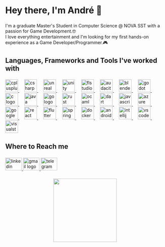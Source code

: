 <h1 align="left">Hey there, I'm André 🤙</h1>

###

<p align="left">I'm a graduate Master's Student in Computer Science @ NOVA SST with a passion for Game Development.🤓<br>
  I love everything entertainment and I'm looking for my first hands-on experience as a Game Developer/Programmer.🎮 <br> 
</p> 

###

<h2 align="left">Languages, Frameworks and Tools I've worked with</h2>

###
<div align="left">
  
  <a href="https://isocpp.org/" target="_blank" rel="noreferrer">
    <img src="https://cdn.jsdelivr.net/gh/devicons/devicon/icons/cplusplus/cplusplus-original.svg" height="40" alt="cplusplus logo" />
  </a>
  <img width="12" />

  <a href="https://docs.microsoft.com/en-us/dotnet/csharp/" target="_blank" rel="noreferrer">
    <img src="https://cdn.jsdelivr.net/gh/devicons/devicon/icons/csharp/csharp-original.svg" height="40" alt="csharp logo" />
  </a>
  <img width="12" />

   <a href="https://www.unrealengine.com/en-US/" target="_blank" rel="noreferrer">
    <img src="https://cdn.jsdelivr.net/gh/devicons/devicon/icons/unrealengine/unrealengine-original.svg" height="40" alt="unreal logo" />
  </a>
  <img width="12" />
  
  <a href="https://unity.com/" target="_blank" rel="noreferrer">
    <img src="https://cdn.jsdelivr.net/gh/devicons/devicon/icons/unity/unity-original.svg" height="40" alt="unity logo" />
  </a>
  <img width="12" />

  <a href="https://www.image-line.com/fl-studio/" target="_blank" rel="noreferrer">
    <img src="https://cdn.jsdelivr.net/gh/devicons/devicon/icons/flstudio/flstudio-original.svg" height="40" alt="flstudio logo" />
  </a>
  <img width="12" />

  <a href="https://www.audacityteam.org/" target="_blank" rel="noreferrer">
    <img src="https://cdn.jsdelivr.net/gh/devicons/devicon/icons/audacity/audacity-original.svg" height="40" alt="audacity logo" />
  </a>
  <img width="12" />
  
  <a href="https://www.blender.org/" target="_blank" rel="noreferrer">
    <img src="https://cdn.jsdelivr.net/gh/devicons/devicon/icons/blender/blender-original.svg" height="40" alt="blender logo" />
  </a>
  <img width="12" />

  <a href="https://godotengine.org/" target="_blank" rel="noreferrer">
    <img src="https://cdn.jsdelivr.net/gh/devicons/devicon/icons/godot/godot-original.svg" height="40" alt="godot logo" />
  </a>
  <img width="12" />
  
  <a href="https://en.cppreference.com/w/" target="_blank" rel="noreferrer">
    <img src="https://cdn.jsdelivr.net/gh/devicons/devicon/icons/c/c-original.svg" height="40" alt="c logo" />
  </a>
  <img width="12" />
  
  <a href="https://www.java.com/en/" target="_blank" rel="noreferrer">
    <img src="https://cdn.jsdelivr.net/gh/devicons/devicon/icons/java/java-original.svg" height="40" alt="java logo" />
  </a>
  <img width="12" />
  
  <a href="https://golang.org/" target="_blank" rel="noreferrer">
    <img src="https://cdn.jsdelivr.net/gh/devicons/devicon/icons/go/go-original.svg" height="40" alt="go logo" />
  </a>
  <img width="12" />
  
  <a href="https://www.rust-lang.org/" target="_blank" rel="noreferrer">
    <img src="https://cdn.jsdelivr.net/gh/devicons/devicon/icons/rust/rust-original.svg" height="40" alt="rust logo" />
  </a>
  <img width="12" />
  
  <a href="https://ocaml.org/" target="_blank" rel="noreferrer">
    <img src="https://cdn.jsdelivr.net/gh/devicons/devicon/icons/ocaml/ocaml-original.svg" height="40" alt="ocaml logo" />
  </a>
  <img width="12" />
  
  <a href="https://dart.dev/" target="_blank" rel="noreferrer">
    <img src="https://cdn.jsdelivr.net/gh/devicons/devicon/icons/dart/dart-original.svg" height="40" alt="dart logo" />
  </a>
  <img width="12" />
  
  <a href="https://developer.mozilla.org/en-US/docs/Web/JavaScript" target="_blank" rel="noreferrer">
    <img src="https://cdn.jsdelivr.net/gh/devicons/devicon/icons/javascript/javascript-original.svg" height="40" alt="javascript logo" />
  </a>
  <img width="12" />
  
  <a href="https://azure.microsoft.com/" target="_blank" rel="noreferrer">
    <img src="https://cdn.jsdelivr.net/gh/devicons/devicon/icons/azure/azure-original.svg" height="40" alt="azure logo" />
  </a>
  <img width="12" />
  
  <a href="https://cloud.google.com/" target="_blank" rel="noreferrer">
    <img src="https://cdn.jsdelivr.net/gh/devicons/devicon/icons/googlecloud/googlecloud-original.svg" height="40" alt="googlecloud logo" />
  </a>
  <img width="12" />
  
  <a href="https://reactjs.org/" target="_blank" rel="noreferrer">
    <img src="https://cdn.jsdelivr.net/gh/devicons/devicon/icons/react/react-original.svg" height="40" alt="react logo" />
  </a>
  <img width="12" />
  
  <a href="https://flutter.dev" target="_blank" rel="noreferrer">
    <img src="https://cdn.jsdelivr.net/gh/devicons/devicon/icons/flutter/flutter-original.svg" height="40" alt="flutter logo" />
  </a>
  <img width="12" />
  
  <a href="https://spring.io/" target="_blank" rel="noreferrer">
    <img src="https://cdn.jsdelivr.net/gh/devicons/devicon/icons/spring/spring-original.svg" height="40" alt="spring logo" />
  </a>
  <img width="12" />
  
  <a href="https://www.docker.com/" target="_blank" rel="noreferrer">
    <img src="https://cdn.jsdelivr.net/gh/devicons/devicon/icons/docker/docker-original.svg" height="40" alt="docker logo" />
  </a>
  <img width="12" />
  
  <a href="https://developer.android.com/studio" target="_blank" rel="noreferrer">
    <img src="https://cdn.jsdelivr.net/gh/devicons/devicon/icons/androidstudio/androidstudio-original.svg" height="40" alt="androidstudio logo" />
  </a>
  <img width="12" />
  
  <a href="https://www.jetbrains.com/idea/" target="_blank" rel="noreferrer">
    <img src="https://cdn.jsdelivr.net/gh/devicons/devicon/icons/intellij/intellij-original.svg" height="40" alt="intellij logo" />
  </a>
  <img width="12" />
  
  <a href="https://code.visualstudio.com/" target="_blank" rel="noreferrer">
    <img src="https://cdn.jsdelivr.net/gh/devicons/devicon/icons/vscode/vscode-original.svg" height="40" alt="vscode logo" />
  </a>
  <img width="12" />
  
  <a href="https://visualstudio.microsoft.com/" target="_blank" rel="noreferrer">
    <img src="https://cdn.jsdelivr.net/gh/devicons/devicon/icons/visualstudio/visualstudio-plain.svg" height="40" alt="visualstudio logo" />
  </a>
</div>

###

<h2 align="left">Where to Reach me</h2>

###

<div align="left">
  <a href="https://www.linkedin.com/in/andr%C3%A9-tom%C3%A1s-ribeiro-770160292/" target="_blank" rel="noreferrer">
    <img src="https://raw.githubusercontent.com/maurodesouza/profile-readme-generator/master/src/assets/icons/social/linkedin/default.svg" width="52" height="40" alt="linkedin logo" />
  </a>
  <a href="mailto:andretomasr02@gmail.com" target="_blank" rel="noreferrer">
    <img src="https://raw.githubusercontent.com/maurodesouza/profile-readme-generator/master/src/assets/icons/social/gmail/default.svg" width="52" height="40" alt="gmail logo" />
  </a>
  <a href="https://t.me/imdre02" target="_blank" rel="noreferrer">
    <img src="https://raw.githubusercontent.com/maurodesouza/profile-readme-generator/master/src/assets/icons/social/telegram/default.svg" width="52" height="40" alt="telegram logo" />
  </a>
</div>

###

<div align="center">
  <img height="200" src="https://i.giphy.com/media/v1.Y2lkPTc5MGI3NjExN285cW9oODMzYzU5cDdsMXpoOHJsYzd4bTg1d3c5bzh3ZW9zeGJudiZlcD12MV9pbnRlcm5hbF9naWZfYnlfaWQmY3Q9Zw/uzpjgAYcspoLqcXUlT/giphy.gif"  />
</div>

###
